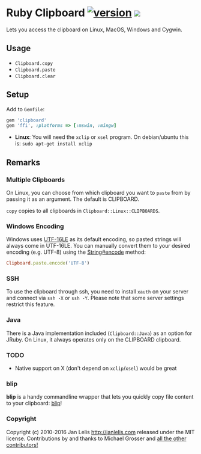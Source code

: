 # Ruby Clipboard [![version](https://badge.fury.io/rb/clipboard.svg)](https://badge.fury.io/rb/clipboard) [<img src="https://travis-ci.org/janlelis/clipboard.svg" />](https://travis-ci.org/janlelis/clipboard)

Lets you access the clipboard on Linux, MacOS, Windows and Cygwin.

## Usage

* `Clipboard.copy`
* `Clipboard.paste`
* `Clipboard.clear`

## Setup

Add to `Gemfile`:

```ruby
gem 'clipboard'
gem 'ffi', :platforms => [:mswin, :mingw]
```

- **Linux**: You will need the `xclip` or `xsel` program. On debian/ubuntu
this is: `sudo apt-get install xclip`

## Remarks
### Multiple Clipboards

On Linux, you can choose from which clipboard you want to `paste` from by
passing it as an argument. The default is CLIPBOARD.

`copy` copies to all clipboards in `Clipboard::Linux::CLIPBOARDS`.

### Windows Encoding

Windows uses [UTF-16LE](https://en.wikipedia.org/wiki/UTF-16) as its default
encoding, so pasted strings will always come in UTF-16LE. You can manually
convert them to your desired encoding (e.g. UTF-8) using the
[String#encode](ruby-doc.org/core-2.3.0/String.html#method-i-encode) method:

```ruby
Clipboard.paste.encode('UTF-8')
```

### SSH

To use the clipboard through ssh, you need to install `xauth` on your server
and connect via `ssh -X` or `ssh -Y`. Please note that some server settings
restrict this feature.

### Java

There is a Java implementation included (`Clipboard::Java`) as an option for
JRuby. On Linux, it always operates only on the CLIPBOARD clipboard.

### TODO

* Native support on X (don't depend on `xclip`/`xsel`) would be great

### blip

**blip** is a handy commandline wrapper that lets you quickly copy file
content to your clipboard: [blip](http://rubygems.org/gems/blip)!

### Copyright

Copyright (c) 2010-2016 Jan Lelis <http://janlelis.com> released under the MIT
license. Contributions by and thanks to Michael Grosser and [all the other
contributors!](https://github.com/janlelis/clipboard/graphs/contributors)
